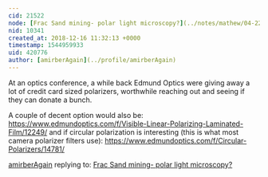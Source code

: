 ```yaml
---
cid: 21522
node: [Frac Sand mining- polar light microscopy?](../notes/mathew/04-22-2014/frac-sand-mining)
nid: 10341
created_at: 2018-12-16 11:32:13 +0000
timestamp: 1544959933
uid: 420776
author: [amirberAgain](../profile/amirberAgain)
---
```


 At an optics conference, a while back Edmund Optics were giving away a lot of credit card sized polarizers, worthwhile reaching out and seeing if they can donate a bunch.

A couple of decent option would also be:
https://www.edmundoptics.com/f/Visible-Linear-Polarizing-Laminated-Film/12249/
and if circular polarization is interesting (this is what most camera polarizer filters use):
https://www.edmundoptics.com/f/Circular-Polarizers/14781/

[amirberAgain](../profile/amirberAgain) replying to: [Frac Sand mining- polar light microscopy?](../notes/mathew/04-22-2014/frac-sand-mining)

